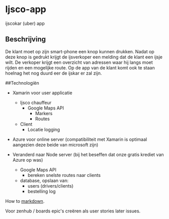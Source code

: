 
# Ijsco-app
ijscokar (uber) app

## Beschrijving
De klant moet op zijn smart-phone een knop kunnen drukken. Nadat op deze knop is gedrukt krijgt de ijsverkoper een melding dat de klant een ijsje wilt.
De verkoper krijgt een overzicht van adressen waar hij langs moet rijden en een mogelijke route.
Op de app van de klant komt ook te staan hoelnag het nog duurd eer de ijskar er zal zijn.

##Technologiën

* Xamarin voor user applicatie
  * Ijsco chauffeur
    * Google Maps API
      * Markers
      * Routes
  * Client
    * Locatie logging  

* Azure voor online server (compatibiliteit met Xamarin is optimaal aangezien deze beide van microsoft zijn)
* Veranderd naar Node server (bij het beseffen dat onze gratis krediet van Azure op was)
  * Google Maps API
    * bereken snelste routes naar clients 
  * database, opslaan van:
    * users (drivers/clients)
    * bestelling log
  

How to [markdown](https://en.wikipedia.org/wiki/Markdown#Example).

Voor zenhub / boards
epic's creëren als user stories later issues.
